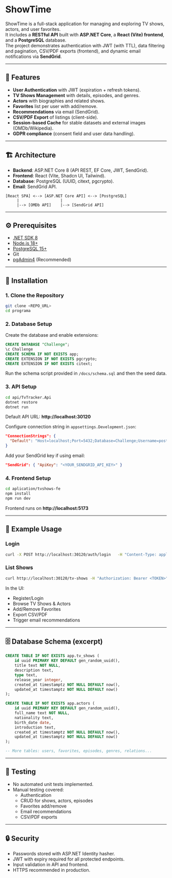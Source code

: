 # ShowTime

ShowTime is a full-stack application for managing and exploring TV shows, actors, and user favorites.  
It includes a **RESTful API** built with **ASP.NET Core**, a **React (Vite) frontend**, and a **PostgreSQL** database.  
The project demonstrates authentication with JWT (with TTL), data filtering and pagination, CSV/PDF exports (frontend), and dynamic email notifications via **SendGrid**.

---

## 📌 Features

- **User Authentication** with JWT (expiration + refresh tokens).
- **TV Shows Management** with details, episodes, and genres.
- **Actors** with biographies and related shows.
- **Favorites** list per user with add/remove.
- **Recommendations** via email (SendGrid).
- **CSV/PDF Export** of listings (client-side).
- **Session-based Cache** for stable datasets and external images (OMDb/Wikipedia).
- **GDPR compliance** (consent field and user data handling).

---

## 🏗️ Architecture

- **Backend**: ASP.NET Core 8 (API REST, EF Core, JWT, SendGrid).
- **Frontend**: React (Vite, Shadcn UI, Tailwind).
- **Database**: PostgreSQL (UUID, citext, pgcrypto).
- **Email**: SendGrid API.

```
[React SPA] <--> [ASP.NET Core API] <--> [PostgreSQL]
     |                  |
     |--> [OMDb API]    |--> [SendGrid API]
```

---

## ⚙️ Prerequisites

- [.NET SDK 8](https://dotnet.microsoft.com/en-us/download)
- [Node.js 18+](https://nodejs.org/)
- [PostgreSQL 15+](https://www.postgresql.org/download/)
- Git
- [pgAdmin4](https://www.pgadmin.org/download/) (Recommended)

---

## 🚀 Installation

### 1. Clone the Repository
```bash
git clone <REPO_URL>
cd programa
```

### 2. Database Setup
Create the database and enable extensions:
```sql
CREATE DATABASE "Challenge";
\c Challenge
CREATE SCHEMA IF NOT EXISTS app;
CREATE EXTENSION IF NOT EXISTS pgcrypto;
CREATE EXTENSION IF NOT EXISTS citext;
```

Run the schema script provided in `/docs/schema.sql` and then the seed data.

### 3. API Setup
```bash
cd api/TvTracker.Api
dotnet restore
dotnet run
```

Default API URL: **http://localhost:30120**

Configure connection string in `appsettings.Development.json`:
```json
"ConnectionStrings": {
  "Default": "Host=localhost;Port=5432;Database=Challenge;Username=postgres;Password=123456"
}
```

Add your SendGrid key if using email:
```json
"SendGrid": { "ApiKey": "<YOUR_SENDGRID_API_KEY>" }
```

### 4. Frontend Setup
```bash
cd aplication/tvshows-fe
npm install
npm run dev
```

Frontend runs on **http://localhost:5173**

---

## 🔑 Example Usage

### Login
```bash
curl -X POST http://localhost:30120/auth/login   -H "Content-Type: application/json"   -d '{"email":"user@test.com","password":"Password123"}'
```

### List Shows
```bash
curl http://localhost:30120/tv-shows -H "Authorization: Bearer <TOKEN>"
```

In the UI:
- Register/Login
- Browse TV Shows & Actors
- Add/Remove Favorites
- Export CSV/PDF
- Trigger email recommendations

---

## 🗄️ Database Schema (excerpt)

```sql
CREATE TABLE IF NOT EXISTS app.tv_shows (
    id uuid PRIMARY KEY DEFAULT gen_random_uuid(),
    title text NOT NULL,
    description text,
    type text,
    release_year integer,
    created_at timestamptz NOT NULL DEFAULT now(),
    updated_at timestamptz NOT NULL DEFAULT now()
);

CREATE TABLE IF NOT EXISTS app.actors (
    id uuid PRIMARY KEY DEFAULT gen_random_uuid(),
    full_name text NOT NULL,
    nationality text,
    birth_date date,
    introduction text,
    created_at timestamptz NOT NULL DEFAULT now(),
    updated_at timestamptz NOT NULL DEFAULT now()
);

-- More tables: users, favorites, episodes, genres, relations...
```
---

## 🧪 Testing

- No automated unit tests implemented.
- Manual testing covered:
  - Authentication
  - CRUD for shows, actors, episodes
  - Favorites add/remove
  - Email recommendations
  - CSV/PDF exports

---

## 🔒 Security

- Passwords stored with ASP.NET Identity hasher.
- JWT with expiry required for all protected endpoints.
- Input validation in API and frontend.
- HTTPS recommended in production.
